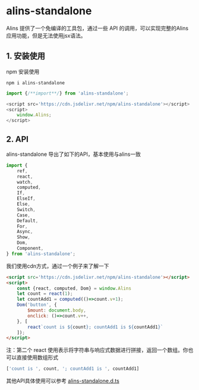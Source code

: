 <!--
 * @Author: chenzhongsheng
 * @Date: 2023-09-17 16:33:22
 * @Description: Coding something
-->
# alins-standalone

Alins 提供了一个免编译的工具包，通过一些 API 的调用，可以实现完整的Alins应用功能，但是无法使用jsx语法。

## 1. 安装使用

npm 安装使用

```
npm i alins-standalone
```

```js
import {/**import**/} from 'alins-standalone';
```

```js
<script src='https://cdn.jsdelivr.net/npm/alins-standalone'></script>
<script> 
    window.Alins;
</script>
```


## 2. API

alins-standalone 导出了如下的API，基本使用与alins一致

```js
import {
    ref,
    react,
    watch,
    computed,
    If,
    ElseIf,
    Else,
    Switch,
    Case,
    Default,
    For,
    Async,
    Show,
    Dom,
    Component,
} from 'alins-standalone';
```

我们使用cdn方式，通过一个例子来了解一下

<CodeBox :iframe='true' :height='40' :html='true'/>

```html
<script src='https://cdn.jsdelivr.net/npm/alins-standalone'></script>
<script> 
    const {react, computed, Dom} = window.Alins
    let count = react(1);
    let countAdd1 = computed(()=>count.v+1);
    Dom('button', {
        $mount: document.body,
        onclick: ()=>count.v++,
    }, [
        react`count is ${count}; countAdd1 is ${countAdd1}`
    ]);
</script>
```

注：第二个 react 使用表示将字符串与响应式数据进行拼接，返回一个数组。你也可以直接使用数组形式

```js
['count is ', count, '; countAdd1 is ', countAdd1]
```

其他API具体使用可以参考 [alins-standalone.d.ts](https://cdn.jsdelivr.net/npm/alins-standalone/dist/alins-standalone.d.ts)